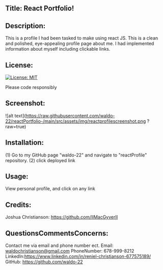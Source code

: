 ## Title: React Portfolio!
## Description:
This is a profile I had been tasked to make using react JS. This is a clean and polished, eye-appealing profile page about me. I had implemented information about myself including clickable links.  
## License:
[![License: MIT](https://img.shields.io/badge/License-MIT-yellow.svg)](https://opensource.org/licenses/MIT)



Please code responsibly
## Screenshot:
![alt text](https://raw.githubusercontent.com/waldo-22/reactPortfolio-/main/src/assets/img/reactprofilescreenshot.png
?raw=true) 
## Installation:
(1) Go to my GitHub page "waldo-22" and navigate to "reactProfile" repository. (2) click deployed link
## Usage:
View personal profile, and click on any link
## Credits:
Joshua Christianson: https://github.com/IIMacGyverII
## QuestionsCommentsConcerns:
Contact me via email and phone number ect. Email: waldochristianson@gmail.com PhoneNumber: 678-999-8212 LinkedIn:https://www.linkedin.com/in/reniel-christianson-677575189/ GitHub: https://github.com/waldo-22
